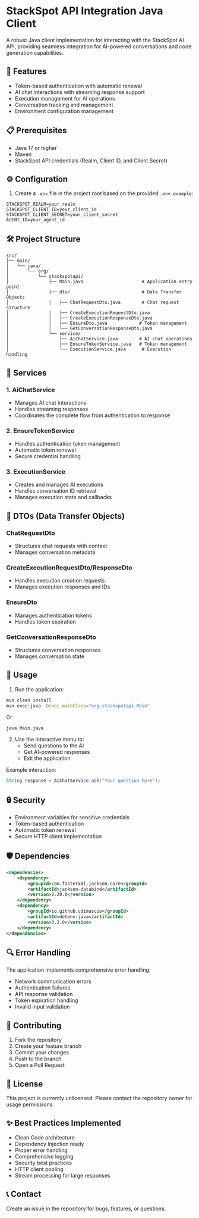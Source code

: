 # StackSpot API Integration Java Client

A robust Java client implementation for interacting with the StackSpot AI API, providing seamless integration for AI-powered conversations and code generation capabilities.

## 🚀 Features

- Token-based authentication with automatic renewal
- AI chat interactions with streaming response support
- Execution management for AI operations
- Conversation tracking and management
- Environment configuration management

## 📋 Prerequisites

- Java 17 or higher
- Maven
- StackSpot API credentials (Realm, Client ID, and Client Secret)

## ⚙️ Configuration

1. Create a `.env` file in the project root based on the provided `.env.example`:

```env
STACKSPOT_REALM=your_realm
STACKSPOT_CLIENT_ID=your_client_id
STACKSPOT_CLIENT_SECRET=your_client_secret
AGENT_ID=your_agent_id
```

## 🛠️ Project Structure

```
src/
├── main/
│   └── java/
│       └── org/
│           └── stackspotapi/
│               ├── Main.java                      # Application entry point
│               ├── dto/                           # Data Transfer Objects
│               │   ├── ChatRequestDto.java        # Chat request structure
│               │   ├── CreateExecutionRequestDto.java
│               │   ├── CreateExecutionResponseDto.java
│               │   ├── EnsureDto.java            # Token management
│               │   └── GetConversationResponseDto.java
│               └── service/
│                   ├── AiChatService.java        # AI chat operations
│                   ├── EnsureTokenService.java   # Token management
│                   └── ExecutionService.java      # Execution handling
```

## 🔧 Services

### 1. AiChatService

- Manages AI chat interactions
- Handles streaming responses
- Coordinates the complete flow from authentication to response

### 2. EnsureTokenService

- Handles authentication token management
- Automatic token renewal
- Secure credential handling

### 3. ExecutionService

- Creates and manages AI executions
- Handles conversation ID retrieval
- Manages execution state and callbacks

## 📝 DTOs (Data Transfer Objects)

### ChatRequestDto

- Structures chat requests with context
- Manages conversation metadata

### CreateExecutionRequestDto/ResponseDto

- Handles execution creation requests
- Manages execution responses and IDs

### EnsureDto

- Manages authentication tokens
- Handles token expiration

### GetConversationResponseDto

- Structures conversation responses
- Manages conversation state

## 🚀 Usage

1. Run the application:

```bash
mvn clean install
mvn exec:java -Dexec.mainClass="org.stackspotapi.Main"
```
Or

```bash
java Main.java
```

2. Use the interactive menu to:
   - Send questions to the AI
   - Get AI-powered responses
   - Exit the application

Example interaction:

```java
String response = AiChatService.ask("Your question here");
```

## 🔒 Security

- Environment variables for sensitive credentials
- Token-based authentication
- Automatic token renewal
- Secure HTTP client implementation

## 🛡️ Dependencies

```xml
<dependencies>
    <dependency>
        <groupId>com.fasterxml.jackson.core</groupId>
        <artifactId>jackson-databind</artifactId>
        <version>2.20.0</version>
    </dependency>
    <dependency>
        <groupId>io.github.cdimascio</groupId>
        <artifactId>dotenv-java</artifactId>
        <version>3.2.0</version>
    </dependency>
</dependencies>
```

## 🔍 Error Handling

The application implements comprehensive error handling:

- Network communication errors
- Authentication failures
- API response validation
- Token expiration handling
- Invalid input validation

## 🤝 Contributing

1. Fork the repository
2. Create your feature branch
3. Commit your changes
4. Push to the branch
5. Open a Pull Request

## 📄 License

This project is currently unlicensed. Please contact the repository owner for usage permissions.

## ✨ Best Practices Implemented

- Clean Code architecture
- Dependency Injection ready
- Proper error handling
- Comprehensive logging
- Security best practices
- HTTP client pooling
- Stream processing for large responses

## 📞 Contact

Create an issue in the repository for bugs, features, or questions.
